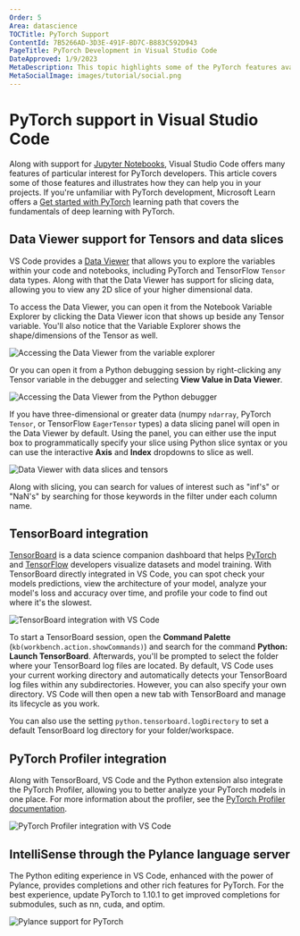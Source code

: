 ```yaml
---
Order: 5
Area: datascience
TOCTitle: PyTorch Support
ContentId: 7B5266AD-3D3E-491F-BD7C-B883C592D943
PageTitle: PyTorch Development in Visual Studio Code
DateApproved: 1/9/2023
MetaDescription: This topic highlights some of the PyTorch features available within Visual Studio Code.
MetaSocialImage: images/tutorial/social.png
---
```

# PyTorch support in Visual Studio Code

Along with support for [Jupyter Notebooks](/docs/datascience/jupyter-notebooks.md), Visual Studio Code offers many features of particular interest for PyTorch developers. This article covers some of those features and illustrates how they can help you in your projects. If you're unfamiliar with PyTorch development, Microsoft Learn offers a [Get started with PyTorch](https://learn.microsoft.com/training/paths/pytorch-fundamentals) learning path that covers the fundamentals of deep learning with PyTorch.

## Data Viewer support for Tensors and data slices

VS Code provides a [Data Viewer](/docs/datascience/jupyter-notebooks.md#variable-explorer-and-data-viewer) that allows you to explore the variables within your code and notebooks, including PyTorch and TensorFlow `Tensor` data types. Along with that the Data Viewer has support for slicing data, allowing you to view any 2D slice of your higher dimensional data.

To access the Data Viewer, you can open it from the Notebook Variable Explorer by clicking the Data Viewer icon that shows up beside any Tensor variable. You'll also notice that the Variable Explorer shows the shape/dimensions of the Tensor as well.

![Accessing the Data Viewer from the variable explorer](images/pytorch-support/variable-explorer-data-viewer.png)

Or you can open it from a Python debugging session by right-clicking any Tensor variable in the debugger and selecting **View Value in Data Viewer**.

![Accessing the Data Viewer from the Python debugger](images/pytorch-support/debugger-data-viewer.png)

If you have three-dimensional or greater data (numpy `ndarray`, PyTorch `Tensor`, or TensorFlow `EagerTensor` types) a data slicing panel will open in the Data Viewer by default. Using the panel, you can either use the input box to programmatically specify your slice using Python slice syntax or you can use the interactive **Axis** and **Index** dropdowns to slice as well.

![Data Viewer with data slices and tensors](images/pytorch-support/data-slicing.png)

Along with slicing, you can search for values of interest such as "inf's" or "NaN's" by searching for those keywords in the filter under each column name.

## TensorBoard integration

[TensorBoard](https://www.tensorflow.org/tensorboard) is a data science companion dashboard that helps [PyTorch](https://pytorch.org/) and [TensorFlow](https://www.tensorflow.org/) developers visualize datasets and model training. With TensorBoard directly integrated in VS Code, you can spot check your models predictions, view the architecture of your model, analyze your model's loss and accuracy over time, and profile your code to find out where it's the slowest.

![TensorBoard integration with VS Code](images/pytorch-support/tensorboard-integration.png)

To start a TensorBoard session, open the **Command Palette** (`kb(workbench.action.showCommands)`) and search for the command **Python: Launch TensorBoard**. Afterwards, you'll be prompted to select the folder where your TensorBoard log files are located. By default, VS Code uses your current working directory and automatically detects your TensorBoard log files within any subdirectories. However, you can also specify your own directory. VS Code will then open a new tab with TensorBoard and manage its lifecycle as you work.

You can also use the setting `python.tensorboard.logDirectory` to set a default TensorBoard log directory for your folder/workspace.

## PyTorch Profiler integration

Along with TensorBoard, VS Code and the Python extension also integrate the PyTorch Profiler, allowing you to better analyze your PyTorch models in one place. For more information about the profiler, see the [PyTorch Profiler documentation](https://pytorch.org/blog/introducing-pytorch-profiler-the-new-and-improved-performance-tool/).

![PyTorch Profiler integration with VS Code](images/pytorch-support/pytorch-profiler.png)

## IntelliSense through the Pylance language server

The Python editing experience in VS Code, enhanced with the power of Pylance, provides completions and other rich features for PyTorch. For the best experience, update PyTorch to 1.10.1 to get improved completions for submodules, such as nn, cuda, and optim.

![Pylance support for PyTorch](images/pytorch-support/pytorch-pylance.gif)
